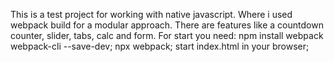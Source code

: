 This is a test project for working with native javascript. Where i used webpack build for a modular approach.
There are features like a countdown counter, slider, tabs, calc and form.
For start you need:
npm install webpack webpack-cli --save-dev;
npx webpack;
start index.html in your browser;
